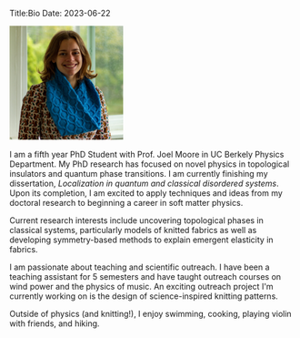 Title:Bio
Date: 2023-06-22

<img src="images/lizzy-nanoscarf.jpg" alt="drawing" width="200"/>

I am a fifth year PhD Student with Prof. Joel Moore in UC Berkely Physics Department. My PhD research has focused on novel physics in topological insulators and quantum phase transitions. I am currently finishing my dissertation, *Localization in quantum and classical disordered systems*.  Upon its completion, I am excited to apply techniques and ideas from my doctoral research to beginning a career in soft matter physics.

Current research interests include uncovering topological phases in classical systems, particularly models of knitted fabrics as well as developing symmetry-based methods to explain emergent elasticity in fabrics.

I am passionate about teaching and scientific outreach.  I have been a teaching assistant for 5 semesters and have taught outreach courses on wind power and the physics of music.  An exciting outreach project I'm currently working on is the design of science-inspired knitting patterns.

Outside of physics (and knitting!), I enjoy swimming, cooking, playing violin with friends, and hiking.




